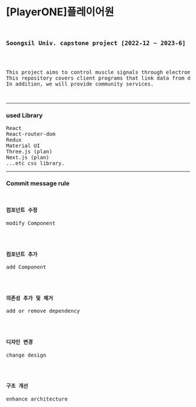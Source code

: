 <h1>[PlayerONE]플레이어원</h1>
<pre>
  <h3>Soongsil Univ. capstone project [2022-12 ~ 2023-6]</h3>

<p>This project aims to control muscle signals through electromyogram sensors to control other devices in real time.
This repository covers client programs that link data from devices to cloud Firestore in real time and render it animated using three.js. 
In addition, we will provide community services.</p>
</pre>
  <hr/>
  <h3>used Library</h3>
  <pre>
React
React-router-dom
Redux
Material UI
Three.js (plan)
Next.js (plan)
...etc css library.
</pre>


<hr/>
  <h3>Commit message rule</h3>
  <pre>
  <h4>컴포넌트 수정</h4><p>modify Component</p>
  <h4>컴포넌트 추가</h4><p>add Component</p>
  <h4>의존성 추가 및 제거</h4><p>add or remove dependency</p>
  <h4>디자인 변경</h4><p>change design</p>
  <h4>구조 개선</h4><p>enhance architecture</p>
 
  </pre>

  
